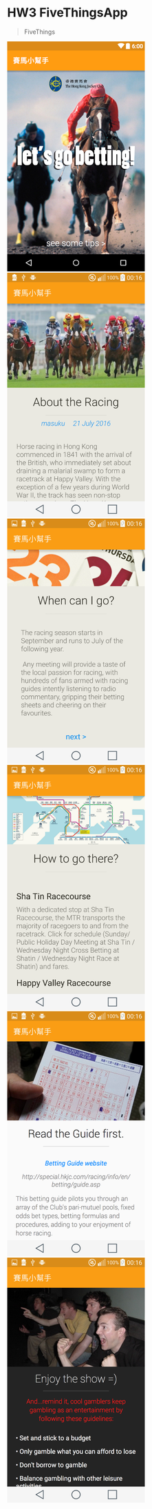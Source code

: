 # HW3 FiveThingsApp
> FiveThings

<img src="https://github.com/masukuu/wp2015/blob/gh-pages/images/0.png" width="320">
<img src="https://github.com/masukuu/wp2015/blob/gh-pages/images/1.png" width="320">
<img src="https://github.com/masukuu/wp2015/blob/gh-pages/images/2.png" width="320">
<img src="https://github.com/masukuu/wp2015/blob/gh-pages/images/3.png" width="320">
<img src="https://github.com/masukuu/wp2015/blob/gh-pages/images/4.png" width="320">
<img src="https://github.com/masukuu/wp2015/blob/gh-pages/images/5.png" width="320">

